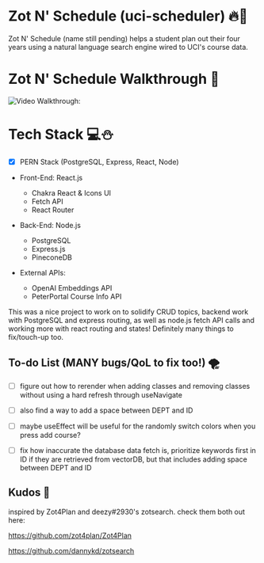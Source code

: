 # **Zot N' Schedule (uci-scheduler)** 🔥💖
Zot N' Schedule (name still pending) helps a student plan out their four years using a natural language search engine wired to UCI's course data.

# **Zot N' Schedule Walkthrough** 🚀
<img src='https://github.com/Xire7/uci-scheduler/blob/main/frontend/uci-scheduler/images/ZotNScheduleDraft2.gif' title='Video Walkthrough' width='' alt='Video Walkthrough: '></img>

# **Tech Stack** 💻⛄
- [X] PERN Stack (PostgreSQL, Express, React, Node) 

* Front-End: React.js
    - Chakra React & Icons UI
    - Fetch API
    - React Router

* Back-End: Node.js
    -  PostgreSQL
    -  Express.js
    -  PineconeDB 

* External APIs:
    - OpenAI Embeddings API
    - PeterPortal Course Info API


This was a nice project to work on to solidify CRUD topics, backend work with PostgreSQL and express routing, as well as node.js fetch API calls and working more with react routing and states! Definitely many things to fix/touch-up too.


## To-do List (MANY bugs/QoL to fix too!) 🌪️
- [ ] figure out how to rerender when adding classes and removing classes without using a hard refresh through useNavigate
- [ ] also find a way to add a space between DEPT and ID 
- [ ] maybe useEffect will be useful for the randomly switch colors when you press add course?
- [ ] fix how inaccurate the database data fetch is, prioritize keywords first in ID if they are retrieved from vectorDB, but that includes adding space between DEPT and ID


## Kudos 🎨
inspired by Zot4Plan and deezy#2930's zotsearch.
check them both out here:

https://github.com/zot4plan/Zot4Plan

https://github.com/dannykd/zotsearch

